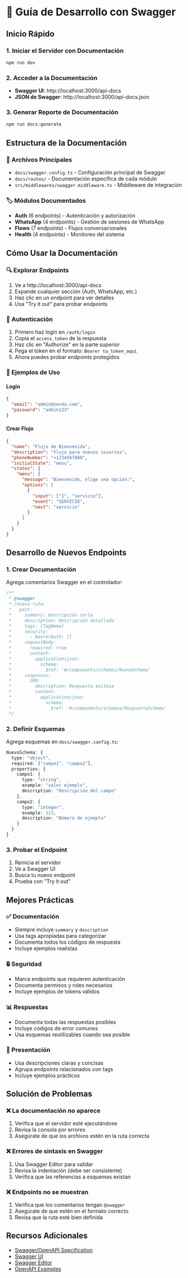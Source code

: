 # 🚀 Guía de Desarrollo con Swagger

## Inicio Rápido

### 1. Iniciar el Servidor con Documentación

```bash
npm run dev
```

### 2. Acceder a la Documentación

- **Swagger UI**: http://localhost:3000/api-docs
- **JSON de Swagger**: http://localhost:3000/api-docs.json

### 3. Generar Reporte de Documentación

```bash
npm run docs:generate
```

## Estructura de la Documentación

### 📁 Archivos Principales

- `docs/swagger.config.ts` - Configuración principal de Swagger
- `docs/routes/` - Documentación específica de cada módulo
- `src/middlewares/swagger.middleware.ts` - Middleware de integración

### 🏷️ Módulos Documentados

- **Auth** (6 endpoints) - Autenticación y autorización
- **WhatsApp** (4 endpoints) - Gestión de sesiones de WhatsApp
- **Flows** (7 endpoints) - Flujos conversacionales
- **Health** (4 endpoints) - Monitoreo del sistema

## Cómo Usar la Documentación

### 🔍 Explorar Endpoints

1. Ve a http://localhost:3000/api-docs
2. Expande cualquier sección (Auth, WhatsApp, etc.)
3. Haz clic en un endpoint para ver detalles
4. Usa "Try it out" para probar endpoints

### 🔐 Autenticación

1. Primero haz login en `/auth/login`
2. Copia el `access_token` de la respuesta
3. Haz clic en "Authorize" en la parte superior
4. Pega el token en el formato: `Bearer tu_token_aqui`
5. Ahora puedes probar endpoints protegidos

### 📝 Ejemplos de Uso

#### Login

```json
{
  "email": "admin@zenda.com",
  "password": "admin123"
}
```

#### Crear Flujo

```json
{
  "name": "Flujo de Bienvenida",
  "description": "Flujo para nuevos usuarios",
  "phoneNumber": "+1234567890",
  "initialState": "menu",
  "states": {
    "menu": {
      "message": "Bienvenido, elige una opción:",
      "options": [
        {
          "input": ["1", "servicio"],
          "event": "SERVICIO",
          "next": "servicio"
        }
      ]
    }
  }
}
```

## Desarrollo de Nuevos Endpoints

### 1. Crear Documentación

Agrega comentarios Swagger en el controlador:

```typescript
/**
 * @swagger
 * /nueva-ruta:
 *   post:
 *     summary: Descripción corta
 *     description: Descripción detallada
 *     tags: [TagName]
 *     security:
 *       - bearerAuth: []
 *     requestBody:
 *       required: true
 *       content:
 *         application/json:
 *           schema:
 *             $ref: '#/components/schemas/NuevoSchema'
 *     responses:
 *       200:
 *         description: Respuesta exitosa
 *         content:
 *           application/json:
 *             schema:
 *               $ref: '#/components/schemas/RespuestaSchema'
 */
```

### 2. Definir Esquemas

Agrega esquemas en `docs/swagger.config.ts`:

```typescript
NuevoSchema: {
  type: "object",
  required: ["campo1", "campo2"],
  properties: {
    campo1: {
      type: "string",
      example: "valor ejemplo",
      description: "Descripción del campo"
    },
    campo2: {
      type: "integer",
      example: 123,
      description: "Número de ejemplo"
    }
  }
}
```

### 3. Probar el Endpoint

1. Reinicia el servidor
2. Ve a Swagger UI
3. Busca tu nuevo endpoint
4. Prueba con "Try it out"

## Mejores Prácticas

### ✅ Documentación

- Siempre incluye `summary` y `description`
- Usa tags apropiadas para categorizar
- Documenta todos los códigos de respuesta
- Incluye ejemplos realistas

### 🔒 Seguridad

- Marca endpoints que requieren autenticación
- Documenta permisos y roles necesarios
- Incluye ejemplos de tokens válidos

### 📊 Respuestas

- Documenta todas las respuestas posibles
- Incluye códigos de error comunes
- Usa esquemas reutilizables cuando sea posible

### 🎨 Presentación

- Usa descripciones claras y concisas
- Agrupa endpoints relacionados con tags
- Incluye ejemplos prácticos

## Solución de Problemas

### ❌ La documentación no aparece

1. Verifica que el servidor esté ejecutándose
2. Revisa la consola por errores
3. Asegúrate de que los archivos estén en la ruta correcta

### ❌ Errores de sintaxis en Swagger

1. Usa Swagger Editor para validar
2. Revisa la indentación (debe ser consistente)
3. Verifica que las referencias a esquemas existan

### ❌ Endpoints no se muestran

1. Verifica que los comentarios tengan `@swagger`
2. Asegúrate de que estén en el formato correcto
3. Revisa que la ruta esté bien definida

## Recursos Adicionales

- [Swagger/OpenAPI Specification](https://swagger.io/specification/)
- [Swagger UI](https://swagger.io/tools/swagger-ui/)
- [Swagger Editor](https://editor.swagger.io/)
- [OpenAPI Examples](https://swagger.io/docs/specification/2-0/describing-request-body/)
